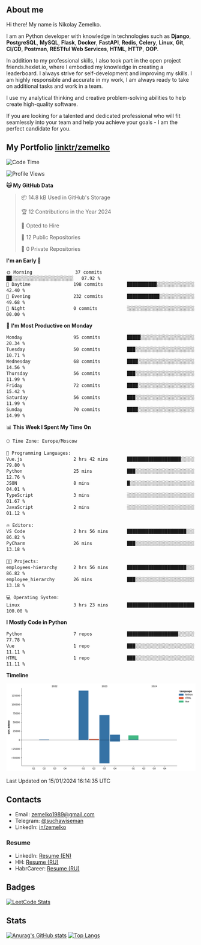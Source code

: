 ## About me
Hi there! My name is Nikolay Zemelko. 

I am an Python developer with knowledge in technologies such as **Django**, **PostgreSQL**, **MySQL**, **Flask**, **Docker**, **FastAPI**, **Redis**, **Celery**, **Linux**, **Git**, **CI/CD**, **Postman**, **RESTful Web Services**, **HTML**, **HTTP**, **OOP**.

In addition to my professional skills, I also took part in the open project friends.hexlet.io, where I embodied my knowledge in creating a leaderboard.
I always strive for self-development and improving my skills. I am highly responsible and accurate in my work, I am always ready to take on additional tasks and work in a team.

I use my analytical thinking and creative problem-solving abilities to help create high-quality software.

If you are looking for a talented and dedicated professional who will fit seamlessly into your team and help you achieve your goals - I am the perfect candidate for you.

## My Portfolio [linktr/zemelko](https://linktr.ee/zemelko)


<!--START_SECTION:waka-->
![Code Time](http://img.shields.io/badge/Code%20Time-66%20hrs%2027%20mins-blue)

![Profile Views](http://img.shields.io/badge/Profile%20Views-5-blue)

**🐱 My GitHub Data** 

> 📦 14.8 kB Used in GitHub's Storage 
 > 
> 🏆 12 Contributions in the Year 2024
 > 
> 💼 Opted to Hire
 > 
> 📜 12 Public Repositories 
 > 
> 🔑 0 Private Repositories 
 > 
**I'm an Early 🐤** 

```text
🌞 Morning                37 commits          ██░░░░░░░░░░░░░░░░░░░░░░░   07.92 % 
🌆 Daytime                198 commits         ███████████░░░░░░░░░░░░░░   42.40 % 
🌃 Evening                232 commits         ████████████░░░░░░░░░░░░░   49.68 % 
🌙 Night                  0 commits           ░░░░░░░░░░░░░░░░░░░░░░░░░   00.00 % 
```
📅 **I'm Most Productive on Monday** 

```text
Monday                   95 commits          █████░░░░░░░░░░░░░░░░░░░░   20.34 % 
Tuesday                  50 commits          ███░░░░░░░░░░░░░░░░░░░░░░   10.71 % 
Wednesday                68 commits          ████░░░░░░░░░░░░░░░░░░░░░   14.56 % 
Thursday                 56 commits          ███░░░░░░░░░░░░░░░░░░░░░░   11.99 % 
Friday                   72 commits          ████░░░░░░░░░░░░░░░░░░░░░   15.42 % 
Saturday                 56 commits          ███░░░░░░░░░░░░░░░░░░░░░░   11.99 % 
Sunday                   70 commits          ████░░░░░░░░░░░░░░░░░░░░░   14.99 % 
```


📊 **This Week I Spent My Time On** 

```text
🕑︎ Time Zone: Europe/Moscow

💬 Programming Languages: 
Vue.js                   2 hrs 42 mins       ████████████████████░░░░░   79.80 % 
Python                   25 mins             ███░░░░░░░░░░░░░░░░░░░░░░   12.76 % 
JSON                     8 mins              █░░░░░░░░░░░░░░░░░░░░░░░░   04.01 % 
TypeScript               3 mins              ░░░░░░░░░░░░░░░░░░░░░░░░░   01.67 % 
JavaScript               2 mins              ░░░░░░░░░░░░░░░░░░░░░░░░░   01.12 % 

🔥 Editors: 
VS Code                  2 hrs 56 mins       ██████████████████████░░░   86.82 % 
PyCharm                  26 mins             ███░░░░░░░░░░░░░░░░░░░░░░   13.18 % 

🐱‍💻 Projects: 
employees-hierarchy      2 hrs 56 mins       ██████████████████████░░░   86.82 % 
employee_hierarchy       26 mins             ███░░░░░░░░░░░░░░░░░░░░░░   13.18 % 

💻 Operating System: 
Linux                    3 hrs 23 mins       █████████████████████████   100.00 % 
```

**I Mostly Code in Python** 

```text
Python                   7 repos             ███████████████████░░░░░░   77.78 % 
Vue                      1 repo              ███░░░░░░░░░░░░░░░░░░░░░░   11.11 % 
HTML                     1 repo              ███░░░░░░░░░░░░░░░░░░░░░░   11.11 % 
```



**Timeline**

![Lines of Code chart](https://raw.githubusercontent.com/zemelko/zemelko/main/assets/bar_graph.png)


 Last Updated on 15/01/2024 16:14:35 UTC
<!--END_SECTION:waka-->

## Contacts

* Email: [zemelko1989@gmail.com](mailto:zemelko1989@gmail.com)
* Telegram: [@suchawiseman](https://t.me/suchawiseman)
* LinkedIn: [in/zemelko](https://www.linkedin.com/in/zemelko)

### Resume

* LinkedIn: [Resume (EN)](https://www.linkedin.com/in/zemelko)
* HH: [Resume (RU)](https://hh.ru/resume/4a4435a9ff09e87f6c0039ed1f4e475572454c)
* HabrCareer: [Resume (RU)](https://career.habr.com/zemelko1)

## Badges

[![LeetCode Stats](https://leetcode.card.workers.dev/zemelko?font=source_code_pro&extension=null)](https://leetcode.com/zemelko/)

## Stats
[![Anurag's GitHub stats](https://github-readme-stats.vercel.app/api?username=zemelko)](https://github.com/zemelko/github-readme-stats)
[![Top Langs](https://github-readme-stats.vercel.app/api/top-langs/?username=zemelko&layout=compact&langs_count=10)](https://github.com/zemelko/github-readme-stats)
